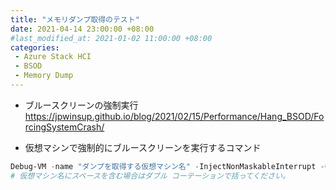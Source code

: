 ```yaml
---
title: "メモリダンプ取得のテスト"
date: 2021-04-14 23:00:00 +08:00
#last_modified_at: 2021-01-02 11:00:00 +08:00
categories: 
 - Azure Stack HCI
 - BSOD
 - Memory Dump
---
```


+ ブルースクリーンの強制実行
https://jpwinsup.github.io/blog/2021/02/15/Performance/Hang_BSOD/ForcingSystemCrash/

+ 仮想マシンで強制的にブルースクリーンを実行するコマンド
```powershell
Debug-VM -name "ダンプを取得する仮想マシン名" -InjectNonMaskableInterrupt -Confirm:$false -Force
# 仮想マシン名にスペースを含む場合はダブル コーテーションで括ってください。
```

